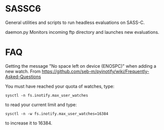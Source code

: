 SASSC6
======

General utilities and scripts to run headless evaluations on SASS-C.

daemon.py       Monitors incoming ftp directory and launches new evaluations.


FAQ
======

Getting the message "No space left on device (ENOSPC)" when adding a new
watch.
From https://github.com/seb-m/pyinotify/wiki/Frequently-Asked-Questions

You must have reached your quota of watches, type:

~~~
sysctl -n fs.inotify.max_user_watches
~~~

to read your current limit and type:

~~~
sysctl -n -w fs.inotify.max_user_watches=16384
~~~

to increase it to 16384.
